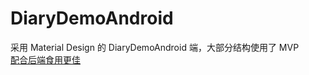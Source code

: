 ﻿# DiaryDemoAndroid
采用 Material Design 的 DiaryDemoAndroid 端，大部分结构使用了 MVP    
[配合后端食用更佳](https://github.com/Vonderisland/DiaryDemoBack-end)
